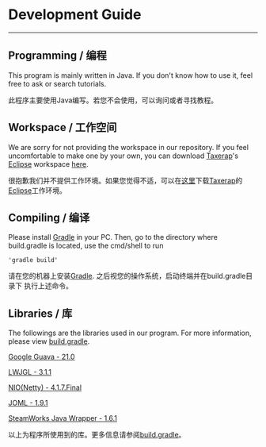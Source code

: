 # Development Guide
---
## Programming / 编程
This program is mainly written in Java. If you don't know how to use it, feel free to ask or search
tutorials.

此程序主要使用Java编写。若您不会使用，可以询问或者寻找教程。

## Workspace / 工作空间
We are sorry for not providing the workspace in our repository. If you feel uncomfortable to
make one by your own, you can download [Taxerap](https://github.com/Taxerap)'s [Eclipse](http://www.eclipse.org/)
workspace [here](https://pan.baidu.com/s/1eStirkA).

很抱歉我们并不提供工作环境。如果您觉得不适，可以在[这里](https://pan.baidu.com/s/1eStirkA)下载[Taxerap](https://github.com/Taxerap)的[Eclipse](http://www.eclipse.org/)工作环境。

## Compiling / 编译
Please install [Gradle](https://gradle.org/) in your PC. Then, go to the directory where build.gradle is located,
use the cmd/shell to run

	'gradle build'

请在您的机器上安装[Gradle](https://gradle.org/). 之后视您的操作系统，启动终端并在build.gradle目录下
执行上述命令。

## Libraries / 库
The followings are the libraries used in our program. For more information, please view [build.gradle](build.gradle).

[Google Guava - 21.0](https://github.com/google/guava)


[LWJGL - 3.1.1](https://www.lwjgl.org/)


[NIO(Netty) - 4.1.7.Final](http://netty.io/)


[JOML - 1.9.1](https://github.com/JOML-CI/JOML)


[SteamWorks Java Wrapper - 1.6.1](https://github.com/code-disaster/steamworks4j)

以上为程序所使用到的库。更多信息请参阅[build.gradle](build.gradle)。
